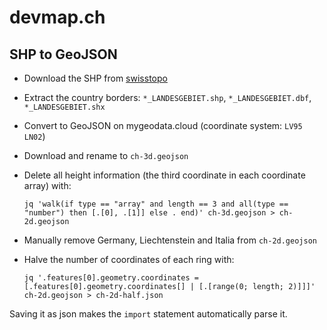 # devmap.ch

## SHP to GeoJSON

- Download the SHP from [swisstopo](https://www.swisstopo.admin.ch/en/landscape-model-swissboundaries3d)
- Extract the country borders: `*_LANDESGEBIET.shp`, `*_LANDESGEBIET.dbf`, `*_LANDESGEBIET.shx`
- Convert to GeoJSON on mygeodata.cloud (coordinate system: `LV95 LN02`)
- Download and rename to `ch-3d.geojson`
- Delete all height information (the third coordinate in each coordinate array) with:

    ```
    jq 'walk(if type == "array" and length == 3 and all(type == "number") then [.[0], .[1]] else . end)' ch-3d.geojson > ch-2d.geojson
    ```

- Manually remove Germany, Liechtenstein and Italia from `ch-2d.geojson`
- Halve the number of coordinates of each ring with:

    ```
    jq '.features[0].geometry.coordinates = [.features[0].geometry.coordinates[] | [.[range(0; length; 2)]]]' ch-2d.geojson > ch-2d-half.json
    ```

Saving it as json makes the `import` statement automatically parse it.
